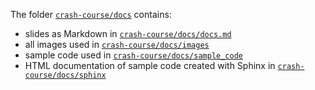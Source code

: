 The folder [`crash-course/docs`](https://github.com/RISE-UNIBAS/clean-code/tree/main/crash-course/docs) contains:

- slides as Markdown in [`crash-course/docs/docs.md`](https://github.com/RISE-UNIBAS/clean-code/tree/main/crash-course/docs/docs.md) 
- all images used in [`crash-course/docs/images`](https://github.com/RISE-UNIBAS/clean-code/tree/main/crash-course/docs/images)
- sample code used in [`crash-course/docs/sample_code`](https://github.com/RISE-UNIBAS/clean-code/tree/main/crash-course/docs/sample_code)
- HTML documentation of sample code created with Sphinx in [`crash-course/docs/sphinx`](https://github.com/RISE-UNIBAS/clean-code/tree/main/crash-course/docs/sphinx)
